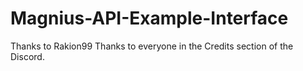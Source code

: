 # Magnius-API-Example-Interface

Thanks to Rakion99
Thanks to everyone in the Credits section of the Discord.
